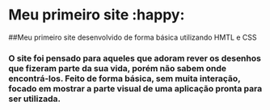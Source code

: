 # Meu primeiro site :happy:

##Meu primeiro site desenvolvido de forma básica utilizando HMTL e CSS

### O site foi pensado para aqueles que adoram rever os desenhos que fizeram parte da sua vida, porém não sabem onde encontrá-los. Feito de forma básica, sem muita interação, focado em mostrar a parte visual de uma aplicação pronta para ser utilizada.


